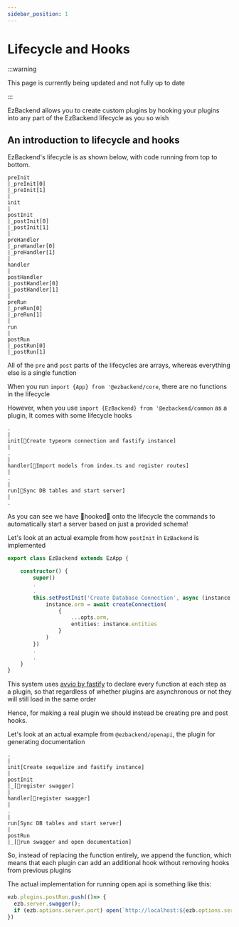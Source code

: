 ```yaml
---
sidebar_position: 1
---
```


# Lifecycle and Hooks

:::warning

This page is currently being updated and not fully up to date

:::

EzBackend allows you to create custom plugins by hooking your plugins into any part of the EzBackend lifecycle as you so wish

<!-- TODO: Make hooks into functions instead of replacing properties because thats kinda weird -->

## An introduction to lifecycle and hooks

EzBackend's lifecycle is as shown below, with code running from top to bottom.

```
preInit
|_preInit[0]
|_preInit[1]
|
init
|
postInit
|_postInit[0]
|_postInit[1]
|
preHandler
|_preHandler[0]
|_preHandler[1]
|
handler
|
postHandler
|_postHandler[0]
|_postHandler[1]
|
preRun
|_preRun[0]
|_preRun[1]
|
run
|
postRun
|_postRun[0]
|_postRun[1]
```

All of the `pre` and `post` parts of the lifecycles are arrays, whereas everything else is a single function

When you run `import {App} from '@ezbackend/core`, there are no functions in the lifecycle

However, when you use `import {EzBackend} from '@ezbackend/common` as a plugin, It comes with some lifecycle hooks

```
.
|
init[🎣Create typeorm connection and fastify instance]
|
.
|
handler[🎣Import models from index.ts and register routes]
|
.
|
run[🎣Sync DB tables and start server]
|
.
```

As you can see we have 🎣hooked🎣 onto the lifecycle the commands to automatically start a server based on just a provided schema!

Let's look at an actual example from how `postInit` in `EzBackend` is implemented
<!-- TODO: Keep this updated from the code -->

```ts
export class EzBackend extends EzApp {

    constructor() {
        super()
        .
        .
        this.setPostInit('Create Database Connection', async (instance, opts) => {
            instance.orm = await createConnection(
                {
                    ...opts.orm,
                    entities: instance.entities
                }
            )
        })
        .
        .
    }
}
```

This system uses [avvio by fastify](https://github.com/fastify/avvio) to declare every function at each step as a plugin, so that regardless of whether plugins are asynchronous or not they will still load in the same order

Hence, for making a real plugin we should instead be creating pre and post hooks.

Let's look at an actual example from `@ezbackend/openapi`, the plugin for generating documentation

```
.
|
init[Create sequelize and fastify instance]
|
postInit
|_[🎣register swagger]
|
handler[🎣register swagger]
|
.
|
run[Sync DB tables and start server]
|
postRun
|_[🎣run swagger and open documentation]
```

So, instead of replacing the function entirely, we append the function, which means that each plugin can add an additional hook without removing hooks from previous plugins

The actual implementation for running open api is something like this:

```ts
ezb.plugins.postRun.push(()=> {
  ezb.server.swagger();
  if (ezb.options.server.port) open(`http://localhost:${ezb.options.server.port}/docs`);
})
```
